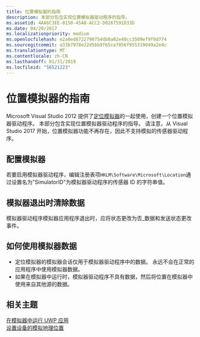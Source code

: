 ```yaml
---
title: 位置模拟器的指南
description: 本部分包含实现位置模拟器驱动程序的指导。
ms.assetid: 4AA6C3EE-0150-45A8-ACC2-D0267591D33D
ms.date: 04/20/2017
ms.localizationpriority: medium
ms.openlocfilehash: e2a0ed8722790754db0a02e48cc3509ef9f0d774
ms.sourcegitcommit: a33b7978e22d5bb9f65ca7056f955319049a2e4c
ms.translationtype: MT
ms.contentlocale: zh-CN
ms.lasthandoff: 01/31/2019
ms.locfileid: "56521223"
---
```

# <a name="guidance-for-location-simulators"></a>位置模拟器的指南


Microsoft Visual Studio 2012 提供了[定位模拟器](https://msdn.microsoft.com/library/windows/apps/hh441475.aspx#bkmk-set-the-simulated-geo-location-of-the-device)的一起使用，创建一个位置模拟器驱动程序。 本部分包含实现位置模拟器驱动程序的指导。 请注意，从 Visual Studio 2017 开始，位置模拟器功能不再存在，因此不支持模拟的传感器驱动程序。

## <a name="configure-the-simulator"></a>配置模拟器


若要启用模拟器驱动程序，编辑注册表项`HKLM\Software\Microsoft\Location`通过设置名为"SimulatorID"为模拟器驱动程序的传感器 ID 的字符串值。

## <a name="clear-data-on-simulator-exit"></a>模拟器退出时清除数据


模拟器驱动程序模拟器应用程序退出时，应将状态更改为否\_数据和发送状态更改事件。

## <a name="how-simulator-data-is-used"></a>如何使用模拟器数据


-   定位模拟器的模拟器会话仅用于模拟器驱动程序中的数据。 永远不会在正常的应用程序中使用模拟器数据。
-   如果在模拟器中运行时，模拟器驱动程序不具有数据，然后将位置在模拟器中使用来自其他源的数据。

## <a name="related-topics"></a>相关主题
[在模拟器中运行 UWP 应用](https://msdn.microsoft.com/library/windows/apps/hh441475.aspx)  
[设置设备的模拟地理位置](https://msdn.microsoft.com/library/windows/apps/hh441475.aspx#bkmk-set-the-simulated-geo-location-of-the-device)  



